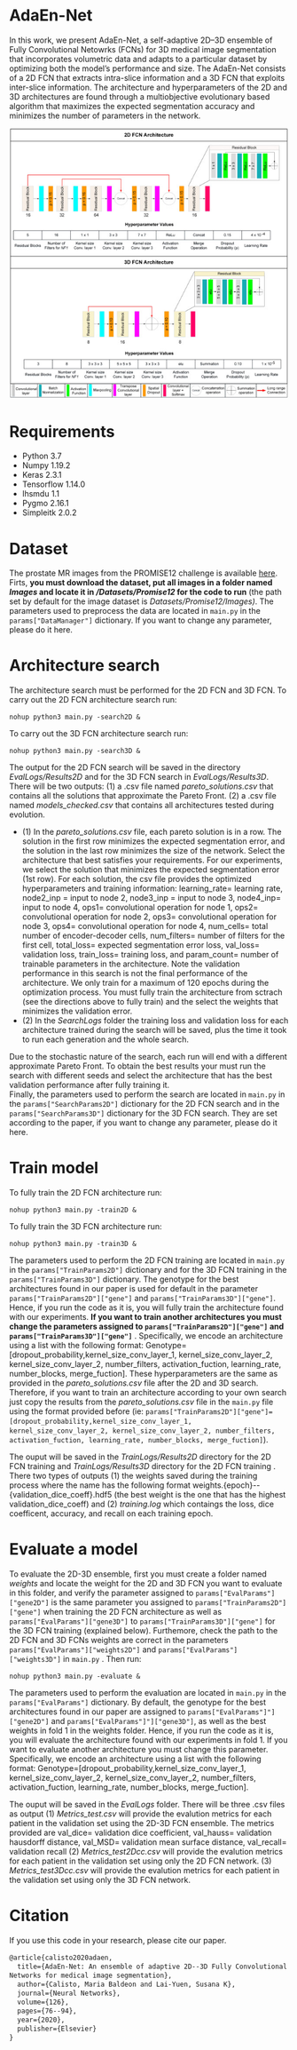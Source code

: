 # AdaEn-Net
In this work, we present AdaEn-Net, a self-adaptive 2D–3D ensemble of Fully Convolutional Netowrks (FCNs) for 3D medical image segmentation that incorporates volumetric data and adapts to a particular dataset by optimizing both the model’s performance and size. The AdaEn-Net consists of a 2D FCN that extracts intra-slice information and a 3D FCN that exploits inter-slice information. The architecture and hyperparameters of the 2D and 3D architectures are found through a multiobjective evolutionary based algorithm that maximizes the expected segmentation accuracy and minimizes the number of parameters in the network.

![alt text](https://github.com/mariabaldeon/AdaEn-Net/blob/main/Images/1-s2.0-S0893608020300848-gr3.jpg)

# Requirements
* Python 3.7
* Numpy 1.19.2
* Keras 2.3.1
* Tensorflow 1.14.0
* lhsmdu 1.1
* Pygmo 2.16.1
* Simpleitk 2.0.2

# Dataset
The prostate MR images from the PROMISE12 challenge is available [here](https://promise12.grand-challenge.org/). Firts, **you must download the dataset, put all images in a folder named *Images* and locate it in */Datasets/Promise12* for the code to run** (the path set by default for the image dataset is *Datasets/Promise12/Images)*.
The parameters used to preprocess the data are located in ```main.py``` in the ```params["DataManager"]``` dictionary. If you want to change any parameter, please do it here. 

# Architecture search 
The architecture search must be performed for the 2D FCN and 3D FCN. To carry out the 2D FCN architecture search run:
```
nohup python3 main.py -search2D & 
```
To carry out the 3D FCN architecture search run:
```
nohup python3 main.py -search3D & 
```

The output for the 2D FCN search will be saved in the directory *EvalLogs/Results2D* and for the 3D FCN search in *EvalLogs/Results3D*. There will be two outputs: (1) a .csv file named *pareto_solutions.csv* that contains all the solutions that approximate the Pareto Front. (2) a .csv file named *models_checked.csv* that contains all architectures tested during evolution.

* (1) In the *pareto_solutions.csv* file, each pareto solution is in a row.  The solution in the first row minimizes the expected segmentation error, and the solution in the last row minimizes the size of the network. Select the architecture that best satisfies your requirements. For our experiments, we select the solution that minimizes the expected segmentation error (1st row). For each solution, the csv file provides the optimized hyperparameters and training information: learning_rate= learning rate, node2_inp = input to node 2, node3_inp = input to node 3, node4_inp= input to node 4, ops1= convolutional operation for node 1, ops2= convolutional operation for node 2, ops3= convolutional operation for node 3, ops4= convolutional operation for node 4, num_cells= total number of encoder-decoder cells, num_filters= number of filters for the first cell, total_loss= expected segmentation error loss, val_loss= validation loss, train_loss= training loss, and param_count= number of trainable parameters in the architecture. Note the validation performance in this search is not the final performance of the architecture. We only train for a maximum of 120 epochs during the optimization process. You must fully train the architecture from sctrach (see the directions above to fully train) and the select the weights that minimizes the validation error. 
* (2) In the *SearchLogs* folder the training loss and validation loss for each architecture trained during the search will be saved, plus the time it took to run each generation and the whole search. 

Due to the stochastic nature of the search, each run will end with a different approximate Pareto Front. To obtain the best results your must run the search with different seeds and select the architecture that has the best validation performance after fully training it.  
Finally, the parameters used to perform the search are located in ```main.py``` in the ```params["SearchParams2D"]``` dictionary for the 2D FCN search and in the ```params["SearchParams3D"]``` dictionary for the 3D FCN search. They are set according to the paper, if you want to change any parameter, please do it here.  

# Train model
To fully train the 2D FCN architecture run:
```
nohup python3 main.py -train2D &  
```
To fully train the 3D FCN architecture run:
```
nohup python3 main.py -train3D &  
```

The parameters used to perform the 2D FCN training are located in ```main.py``` in the ```params["TrainParams2D"]``` dictionary and for the 3D FCN training in the ```params["TrainParams3D"]``` dictionary. The genotype for the best architectures found in our paper is used for default in the parameter ```params["TrainParams2D"]["gene"]``` and ```params["TrainParams3D"]["gene"]```. Hence, if you run the code as it is, you will fully train the architecture found with our experiments. **If you want to train another architectures you must change the parameters assigned to ```params["TrainParams2D"]["gene"]``` and ```params["TrainParams3D"]["gene"]```** . Specifically, we encode an architecture using a list with the following format: Genotype=[dropout_probability,kernel_size_conv_layer_1, kernel_size_conv_layer_2, kernel_size_conv_layer_2, number_filters, activation_fuction, learning_rate, number_blocks, merge_fuction]. These hyperparameters are the same as provided in the *pareto_solutions.csv* file after the 2D and 3D search. Therefore, if you want to train an architecture according to your own search just copy the results from the *pareto_solutions.csv* file in the ```main.py``` file using the format provided before (ie:  ```params["TrainParams2D"]["gene"]=[dropout_probability,kernel_size_conv_layer_1, kernel_size_conv_layer_2, kernel_size_conv_layer_2, number_filters, activation_fuction, learning_rate, number_blocks, merge_fuction]```).

The ouput will be saved in the *TrainLogs/Results2D* directory for the 2D FCN training and *TrainLogs/Results3D* directory for the 2D FCN training . There two types of outputs (1) the weights saved during the training process where the name has the following format weights.{epoch}--{validation_dice_coeff}.hdf5 (the best weight is the one that has the highest validation_dice_coeff) and (2) *training.log* which contaings the loss, dice coefficent, accuracy, and recall on each training epoch.  

# Evaluate a model
To evaluate the 2D-3D ensemble, first you must create a folder named *weights* and locate the weight for the 2D and 3D FCN you want to evaluate in this folder, and verify the parameter assigned to ```params["EvalParams"]["gene2D"]``` is the same parameter you assigned to ```params["TrainParams2D"]["gene"]```  when training the 2D FCN architecture as well as  ```params["EvalParams"]["gene3D"]``` to ```params["TrainParams3D"]["gene"]``` for the 3D FCN training (explained below). Furthemore, check the path to the 2D FCN and 3D FCNs weights are correct in the parameters ```params["EvalParams"]["weights2D"]``` and ```params["EvalParams"]["weights3D"]``` in ```main.py``` . Then run: 
```
nohup python3 main.py -evaluate &  
```
The parameters used to perform the evaluation are located in ```main.py``` in the ```params["EvalParams"]``` dictionary. By default, the genotype for the best architectures found in our paper are assigned to ```params["EvalParams"]"]["gene2D"]``` and ```params["EvalParams"]"]["gene3D"]```, as well as the best weights in fold 1 in the weights folder. Hence, if you run the code as it is, you will evaluate the architecture found with our experiments in fold 1. If you want to evaluate another architecture you must change this parameter. Specifically, we encode an architecture using a list with the following format: Genotype=[dropout_probability,kernel_size_conv_layer_1, kernel_size_conv_layer_2, kernel_size_conv_layer_2, number_filters, activation_fuction, learning_rate, number_blocks, merge_fuction].    

The ouput will be saved in the *EvalLogs* folder. There will be three .csv files as output (1) *Metrics_test.csv* will provide the evalution metrics for each patient in the validation set using the 2D-3D FCN ensemble. The metrics provided are val_dice= validation dice coefficient, val_hauss= validation hausdorff distance, val_MSD= validation mean surface distance, val_recall= validation recall  (2) *Metrics_test2Dcc.csv* will provide the evalution metrics for each patient in the validation set using only the 2D FCN network. (3) *Metrics_test3Dcc.csv* will provide the evalution metrics for each patient in the validation set using only the 3D FCN network. 

# Citation
If you use this code in your research, please cite our paper.
```
@article{calisto2020adaen,
  title={AdaEn-Net: An ensemble of adaptive 2D--3D Fully Convolutional Networks for medical image segmentation},
  author={Calisto, Maria Baldeon and Lai-Yuen, Susana K},
  journal={Neural Networks},
  volume={126},
  pages={76--94},
  year={2020},
  publisher={Elsevier}
}
```
